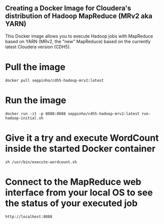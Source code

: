 ## Creating a Docker Image for Cloudera's distribution of Hadoop MapReduce (MRv2 aka YARN)

This Docker image allows you to execute Hadoop jobs with MapReduce based on YARN (MRv2, the "new" MapReduce) based on the currently latest Cloudera version (CDH5).


# Pull the image

	docker pull seppinho/cdh5-hadoop-mrv2:latest
	

# Run the image

	docker run -it -p 8088:8088 seppinho/cdh5-hadoop-mrv2:latest run-hadoop-initial.sh


# Give it a try and execute WordCount inside the started Docker container

	sh /usr/bin/execute-wordcount.sh


# Connect to the MapReduce web interface from your local OS to see the status of your executed job

    http://localhost:8088
